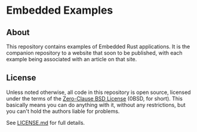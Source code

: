 # Embedded Examples

## About

This repository contains examples of Embedded Rust applications. It is the
companion repository to a website that soon to be published, with each example
being associated with an article on that site.

## License

Unless noted otherwise, all code in this repository is open source, licensed
under the terms of the
[Zero-Clause BSD License](https://opensource.org/license/0bsd/) (0BSD, for
short). This basically means you can do anything with it, without any
restrictions, but you can't hold the authors liable for problems.

See [LICENSE.md](LICENSE.md) for full details.
